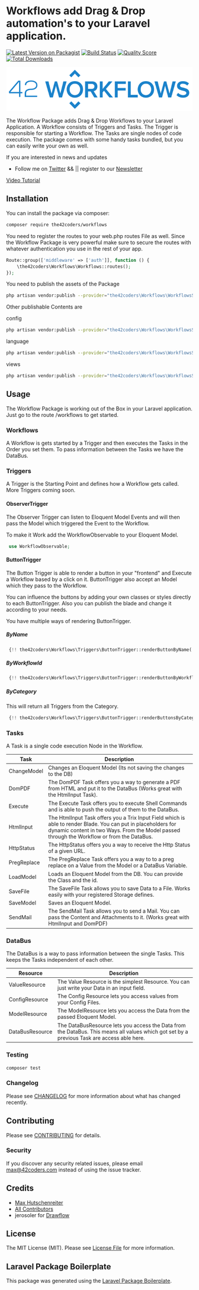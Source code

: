 # Workflows add Drag & Drop automation's to your Laravel application.

[![Latest Version on Packagist](https://img.shields.io/packagist/v/the42coders/workflows.svg?style=flat-square)](https://packagist.org/packages/the42coders/workflows)
[![Build Status](https://img.shields.io/travis/42coders/workflows/master.svg?style=flat-square)](https://travis-ci.org/42coders/workflows)
[![Quality Score](https://github.styleci.io/repos/295739465/shield)](https://github.styleci.io/repos/295739465/shield)
[![Total Downloads](https://img.shields.io/packagist/dt/the42coders/workflows.svg?style=flat-square)](https://packagist.org/packages/the42coders/workflows)

![Logo](https://github.com/42coders/workflows/blob/master/resources/img/42workflows.png?raw=true)

The Workflow Package adds Drag & Drop Workflows to your Laravel Application. A Workflow consists of Triggers and Tasks. 
The Trigger is responsible for starting a Workflow. The Tasks are single nodes of code execution. 
The package comes with some handy tasks bundled, but you can easily write your own as well.

If you are interested in news and updates 
- Follow me on [Twitter](https://twitter.com/gwagwagwa) && || register to our [Newsletter](https://workflows.42coders.com)

[Video Tutorial](http://www.youtube.com/watch?v=J-fplZGlTZI "Short Introduction Video")

## Installation

You can install the package via composer:

```bash
composer require the42coders/workflows
```

You need to register the routes to your web.php routes File as well.
Since the Workflow Package is very powerful make sure to secure the routes with whatever authentication
you use in the rest of your app. 

```php
Route::group(['middleware' => ['auth']], function () {
    \the42coders\Workflows\Workflows::routes();
});
```

You need to publish the assets of the Package

```bash
php artisan vendor:publish --provider="the42coders\Workflows\WorkflowsServiceProvider"  --tag=assets  
```

Other publishable Contents are

config

```bash
php artisan vendor:publish --provider="the42coders\Workflows\WorkflowsServiceProvider"  --tag=config  
```

language

```bash
php artisan vendor:publish --provider="the42coders\Workflows\WorkflowsServiceProvider"  --tag=lang  
```

views

```bash
php artisan vendor:publish --provider="the42coders\Workflows\WorkflowsServiceProvider"  --tag=views  
```

## Usage

The Workflow Package is working out of the Box in your Laravel application. Just go to the route /workflows 
to get started.


### Workflows

A Workflow is gets started by a Trigger and then executes the Tasks in the Order you set them. 
To pass information between the Tasks we have the DataBus. 

### Triggers

A Trigger is the Starting Point and defines how a Workflow gets called. More Triggers coming soon.

#### ObserverTrigger

The Observer Trigger can listen to Eloquent Model Events and will then pass the Model which triggered the Event to the 
Workflow.

To make it Work add the WorkflowObservable to your Eloquent Model. 

``` php
 use WorkflowObservable;
```

#### ButtonTrigger

The Button Trigger is able to render a button in your "frontend" and Execute a Workflow based by a click on it. 
ButtonTrigger also accept an Model which they pass to the Workflow.

You can influence the buttons by adding your own classes or styles directly to each ButtonTrigger.
Also you can publish the blade and change it according to your needs.

You have multiple ways of rendering ButtonTrigger.

##### ByName
``` php
 {!! the42coders\Workflows\Triggers\ButtonTrigger::renderButtonByName('name', $model) !!}
```

##### ByWorkflowId
``` php
 {!! the42coders\Workflows\Triggers\ButtonTrigger::renderButtonByWorkflowId(workflow_id, $model) !!}
```

##### ByCategory
This will return all Triggers from the Category.

``` php
 {!! the42coders\Workflows\Triggers\ButtonTrigger::renderButtonsByCategory('categoryName', $model) !!}
```


### Tasks

A Task is a single code execution Node in the Workflow. 

Task | Description
---- | -----------
ChangeModel | Changes an Eloquent Model (Its not saving the changes to the DB)
DomPDF | The DomPDF Task offers you a way to generate a PDF from HTML and put it to the DataBus (Works great with the HtmlInput Task).
Execute | The Execute Task offers you to execute Shell Commands and is able to push the output of them to the DataBus.
HtmlInput | The HtmlInput Task offers you a Trix Input Field which is able to render Blade. You can put in placeholders for dynamic content in two Ways. From the Model passed through the Workflow or from the DataBus.
HttpStatus | The HttpStatus offers you a way to receive the Http Status of a given URL.
PregReplace | The PregReplace Task offers you a way to to a preg replace on a Value from the Model or a DataBus Variable.
LoadModel | Loads an Eloquent Model from the DB. You can provide the Class and the id.
SaveFile | The SaveFile Task allows you to save Data to a File. Works easily with your registered Storage defines.
SaveModel | Saves an Eloquent Model.
SendMail | The SendMail Task allows you to send a Mail. You can pass the Content and Attachments to it. (Works great with HtmlInput and DomPDF) 


### DataBus

The DataBus is a way to pass information between the single Tasks. This keeps the Tasks independent of each other.

Resource | Description
---- | -----------
ValueResource | The Value Resource is the simplest Resource. You can just write your Data in an input field.
ConfigResource | The Config Resource lets you access values from your Config Files.
ModelResource | The ModelResource lets you access the Data from the passed Eloquent Model.
DataBusResource | The DataBusResource lets you access the Data from the DataBus. This means all values which got set by a previous Task are access able here.




### Testing

``` bash
composer test
```

### Changelog

Please see [CHANGELOG](CHANGELOG.md) for more information about what has changed recently.

## Contributing

Please see [CONTRIBUTING](CONTRIBUTING.md) for details.

### Security

If you discover any security related issues, please email max@42coders.com instead of using the issue tracker.

## Credits

- [Max Hutschenreiter](https://github.com/42coders)
- [All Contributors](../../contributors)
- jerosoler for [Drawflow](https://github.com/jerosoler/Drawflow)

## License

The MIT License (MIT). Please see [License File](LICENSE.md) for more information.

## Laravel Package Boilerplate

This package was generated using the [Laravel Package Boilerplate](https://laravelpackageboilerplate.com).

